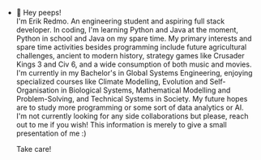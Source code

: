 - 👋 Hey peeps!  
I'm Erik Redmo. An engineering student and aspiring full stack developer. In coding, I'm learning Python and Java at the moment, Python in school and Java on my spare time. My primary interests and spare time activities besides programming include future agricultural challenges, ancient to modern history, strategy games like Crusader Kings 3 and Civ 6, and a wide consumption of both music and movies. I'm currently in my Bachelor's in Global Systems Engineering, enjoying specialized courses like Climate Modelling, Evolution and Self-Organisation in Biological Systems, Mathematical Modelling and Problem-Solving, and Technical Systems in Society. My future hopes are to study more programming or some sort of data analytics or AI.   
I'm not currently looking for any side collaborations but please, reach out to me if you wish! This information is merely to give a small presentation of me :)  
  
  Take care! 







<!---
erikredmo/erikredmo is a ✨ special ✨ repository because its `README.md` (this file) appears on your GitHub profile.
You can click the Preview link to take a look at your changes.
--->
